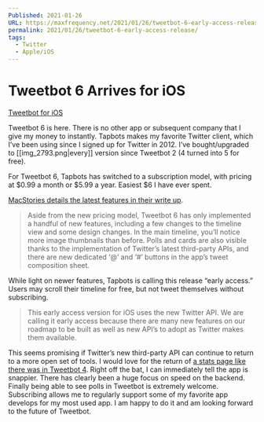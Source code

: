 ```yaml
---
Published: 2021-01-26
URL: https://maxfrequency.net/2021/01/26/tweetbot-6-early-access-release/
permalink: 2021/01/26/tweetbot-6-early-access-release/
tags:
  - Twitter
  - Apple/iOS
---
```

# Tweetbot 6 Arrives for iOS

[Tweetbot for iOS](https://tapbots.com/tweetbot/)

Tweetbot 6 is here. There is no other app or subsequent company that I give my money to instantly. Tapbots makes my favorite Twitter client, which I’ve been using since I signed up for Twitter in 2012. I’ve bought/upgraded to [[img_2793.png|every]] version since Tweetbot 2 (4 turned into 5 for free).

For Tweetbot 6, Tapbots has switched to a subscription model, with pricing at $0.99 a month or $5.99 a year. Easiest $6 I have ever spent.

[MacStories details the latest features in their write up](https://www.macstories.net/news/tweetbot-6-moves-to-subscription-pricing/).

> Aside from the new pricing model, Tweetbot 6 has only implemented a handful of new features, including a few changes to the timeline view and some design changes. In the main timeline, you’ll notice more image thumbnails than before. Polls and cards are also visible thanks to the implementation of Twitter’s latest third-party APIs, and there are new dedicated ‘@’ and ‘#’ buttons in the app’s tweet composition sheet.

While light on newer features, Tapbots is calling this release “early access.” Users may scroll their timeline for free, but not tweet themselves without subscribing.

> This early access version for iOS uses the new Twitter API. We are calling it early access because there are many new features on our roadmap to be built as well as new API’s to adopt as Twitter makes them available.

This seems promising if Twitter’s new third-party API can continue to return to a more open set of tools. I would love for the return of [a stats page like there was in Tweetbot 4](https://www.macstories.net/reviews/tweetbot-4-review-bigger-bot/). Right off the bat, I can immediately tell the app is snappier. There has clearly been a huge focus on speed on the backend. Finally being able to see polls in Tweetbot is extremely welcome. Subscribing allows me to regularly support some of my favorite app develops for my most used app. I am happy to do it and am looking forward to the future of Tweetbot.